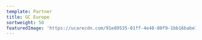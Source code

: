 ```yaml
---
template: Partner
title: GC Europe
sortweight: 50
featuredImage: 'https://ucarecdn.com/91e89535-01ff-4e48-80f9-1bb16babe71f/'
---
```


